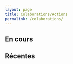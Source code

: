 ```yaml
---
layout: page
title: Colaborations/Actions
permalink: /colaborations/
---
```


## En cours
## Récentes
